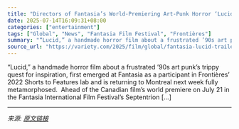 ```yaml
---
title: "Directors of Fantasia’s World-Premiering Art-Punk Horror ‘Lucid’ Drop Trailer, Say ‘Making Art and Indie Film is an Act of Rebellion’ (EXCLUSIVE)"
date: 2025-07-14T16:09:31+08:00
categories: ["entertainment"]
tags: ["Global", "News", "Fantasia Film Festival", "Frontières"]
summary: "“Lucid,” a handmade horror film about a frustrated ’90s art punk’s trippy quest for inspiration, first emerged at Fantasia as a participant in Frontières&#8217; 2022 Shorts to Features lab and is retu"
source_url: "https://variety.com/2025/film/global/fantasia-lucid-trailer-1236459748/"
---
```


“Lucid,” a handmade horror film about a frustrated ’90s art punk’s trippy quest for inspiration, first emerged at Fantasia as a participant in Frontières&#8217; 2022 Shorts to Features lab and is returning to Montreal next week fully metamorphosed.&#160; Ahead of the Canadian film’s world premiere on July 21 in the Fantasia International Film Festival’s Septentrion [&#8230;]

---

*来源: [原文链接](https://variety.com/2025/film/global/fantasia-lucid-trailer-1236459748/)*
